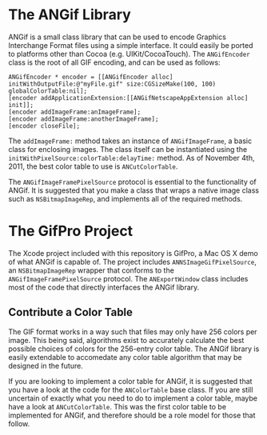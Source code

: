 The ANGif Library
=================

ANGif is a small class library that can be used to encode Graphics Interchange Format files using a simple interface. It could easily be ported to platforms other than Cocoa (e.g. UIKit/CocoaTouch). The `ANGifEncoder` class is the root of all GIF encoding, and can be used as follows:

    ANGifEncoder * encoder = [[ANGifEncoder alloc] initWithOutputFile:@"myFile.gif" size:CGSizeMake(100, 100) globalColorTable:nil];
	[encoder addApplicationExtension:[[ANGifNetscapeAppExtension alloc] init]];
	[encoder addImageFrame:anImageFrame];
	[encoder addImageFrame:anotherImageFrame];
	[encoder closeFile];

The `addImageFrame:` method takes an instance of `ANGifImageFrame`, a basic class for enclosing images. The class itself can be instantiated using the `initWithPixelSource:colorTable:delayTime:` method. As of November 4th, 2011, the best color table to use is `ANCutColorTable`.

The `ANGifImageFramePixelSource` protocol is essential to the functionality of ANGif. It is suggested that you make a class that wraps a native image class such as `NSBitmapImageRep`, and implements all of the required methods.

The GifPro Project
==================

The Xcode project included with this repository is GifPro, a Mac OS X demo of what ANGif is capable of. The project includes `ANNSImageGifPixelSource`, an `NSBitmapImageRep` wrapper that conforms to the `ANGifImageFramePixelSource` protocol. The `ANExportWindow` class includes most of the code that directly interfaces the ANGif library.

Contribute a Color Table
------------------------

The GIF format works in a way such that files may only have 256 colors per image. This being said, algorithms exist to accurately calculate the best possible choices of colors for the 256-entry color table. The ANGif library is easily extendable to accomedate any color table algorithm that may be designed in the future.

If you are looking to implement a color table for ANGif, it is suggested that you have a look at the code for the `ANColorTable` base class. If you are still uncertain of exactly what you need to do to implement a color table, maybe have a look at `ANCutColorTable`. This was the first color table to be implemented for ANGif, and therefore should be a role model for those that follow.
